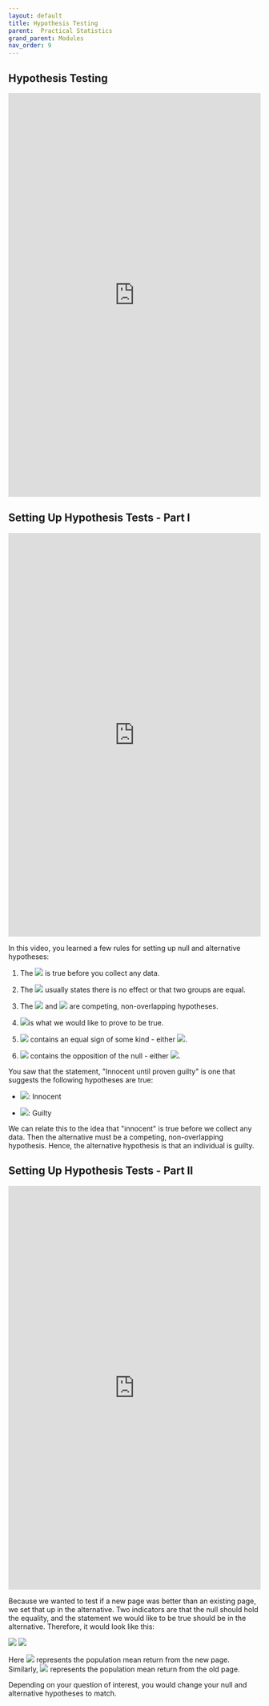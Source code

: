 ```yaml
---
layout: default
title: Hypothesis Testing
parent:  Practical Statistics
grand_parent: Modules
nav_order: 9
---
```


## Hypothesis Testing

<iframe width="100%" height="805" src="https://www.youtube.com/embed/9GbHHpiK6wk" title="YouTube video player" frameborder="0" allow="accelerometer; autoplay; clipboard-write; encrypted-media; gyroscope; picture-in-picture" allowfullscreen></iframe>


## Setting Up Hypothesis Tests - Part I

<iframe width="100%" height="805" src="https://www.youtube.com/embed/NpZxJg4S6X4" title="YouTube video player" frameborder="0" allow="accelerometer; autoplay; clipboard-write; encrypted-media; gyroscope; picture-in-picture" allowfullscreen></iframe>

In this video, you learned a few rules for setting up null and alternative hypotheses:

1. The <img src="https://render.githubusercontent.com/render/math?math=\large H_0 "> is true before you collect any data.

2. The <img src="https://render.githubusercontent.com/render/math?math=\large H_0 "> usually states there is no effect or that two groups are equal.

 3. The <img src="https://render.githubusercontent.com/render/math?math=\large H_0 "> and <img src="https://render.githubusercontent.com/render/math?math=\large H_1 "> are competing, non-overlapping hypotheses.

4. <img src="https://render.githubusercontent.com/render/math?math=\large H_1 ">is what we would like to prove to be true.

5. <img src="https://render.githubusercontent.com/render/math?math=\large H_0 "> contains an equal sign of some kind - either <img src="https://render.githubusercontent.com/render/math?math=\large\ = , ≤, ≥">.

6. <img src="https://render.githubusercontent.com/render/math?math=\large H_1 "> contains the opposition of the null - either <img src="https://render.githubusercontent.com/render/math?math=\large\ != , >, <">.


You saw that the statement, "Innocent until proven guilty" is one that suggests the following hypotheses are true:

* <img src="https://render.githubusercontent.com/render/math?math=\large H_0 ">: Innocent

* <img src="https://render.githubusercontent.com/render/math?math=\large H_1 ">: Guilty

We can relate this to the idea that "innocent" is true before we collect any data. Then the alternative must be a competing, non-overlapping hypothesis. Hence, the alternative hypothesis is that an individual is guilty.

## Setting Up Hypothesis Tests - Part II

<iframe width="100%" height="805" src="https://www.youtube.com/embed/nByvHz77GiA" title="YouTube video player" frameborder="0" allow="accelerometer; autoplay; clipboard-write; encrypted-media; gyroscope; picture-in-picture" allowfullscreen></iframe>

Because we wanted to test if a new page was better than an existing page, we set that up in the alternative. Two indicators are that the null should hold the equality, and the statement we would like to be true should be in the alternative. Therefore, it would look like this:

<img src="https://render.githubusercontent.com/render/math?math=\large H_0: \mu_1 ≤ \mu_2">

<img src="https://render.githubusercontent.com/render/math?math=\large H_1: \mu_1 > \mu_2">

Here <img src="https://render.githubusercontent.com/render/math?math=\large\mu_1"> represents the population mean return from the new page. Similarly, <img src="https://render.githubusercontent.com/render/math?math=\large\mu_2"> represents the population mean return from the old page.

Depending on your question of interest, you would change your null and alternative hypotheses to match.
